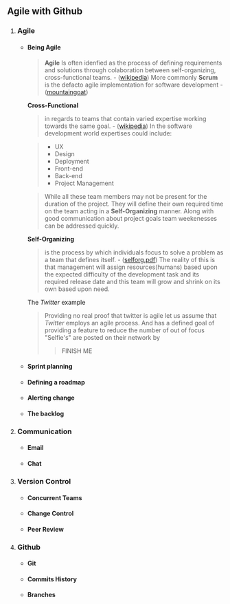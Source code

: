 ## Agile with Github

1. ### Agile
    - #### Being Agile
        
        > **Agile** Is often idenfied as the process of defining requirements and solutions through colaboration between self-organizing, cross-functional teams. - ([wikipedia][1]) More commonly **Scrum** is the defacto agile implementation for software development - ([mountaingoat][3])
        
        **Cross-Functional**
        > in regards to teams that contain varied expertise working towards the same goal. - ([wikipedia][4]) In the software development world expertises could include:
        
        > - UX
        > - Design
        > - Deployment
        > - Front-end
        > - Back-end
        > - Project Management
        
        > While all these team members may not be present for the duration of the project. They will define their own required time on the team acting in a **Self-Organizing** manner. Along with good communication about project goals team weekenesses can be addressed quickly.
        
        **Self-Organizing**
        > is the process by which individuals focus to solve a problem as a team that defines itself. - ([selforg.pdf][2]) The reality of this is that management will assign resources(humans) based upon the expected difficulty of the development task and its required release date and this team will grow and shrink on its own based upon need. 
        
        The _Twitter_ example
        > Providing no real proof that twitter is agile let us assume that _Twitter_ employs an agile process. And has a defined goal of providing a feature to reduce the number of out of focus "Selfie's" are posted on their network by
        >>FINISH ME 
        
    - #### Sprint planning
    - #### Defining a roadmap
    - #### Alerting change
    - #### The backlog
1. ### Communication
    - #### Email
    - #### Chat
1. ### Version Control 
    - #### Concurrent Teams
    - #### Change Control
    - #### Peer Review
1. ### Github
    - #### Git
    - #### Commits History
    - #### Branches
    
    
[1]: http://en.wikipedia.org/wiki/Agile_software_development
[2]: http://www.controlchaos.com/storage/scrum-articles/selforg.pdf
[3]: http://www.mountaingoatsoftware.com/agile/scrum
[4]: http://en.wikipedia.org/wiki/Cross-functional_team